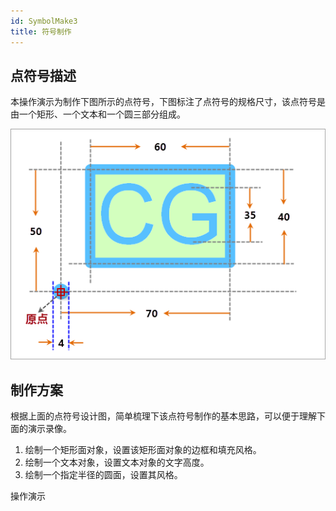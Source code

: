 ```yaml
---
id: SymbolMake3
title: 符号制作
---
```

## 点符号描述

本操作演示为制作下图所示的点符号，下图标注了点符号的规格尺寸，该点符号是由一个矩形、一个文本和一个圆三部分组成。

![](img/SymbolMake3.png)  

## 制作方案

根据上面的点符号设计图，简单梳理下该点符号制作的基本思路，可以便于理解下面的演示录像。

1. 绘制一个矩形面对象，设置该矩形面对象的边框和填充风格。
2. 绘制一个文本对象，设置文本对象的文字高度。
3. 绘制一个指定半径的圆面，设置其风格。

操作演示



